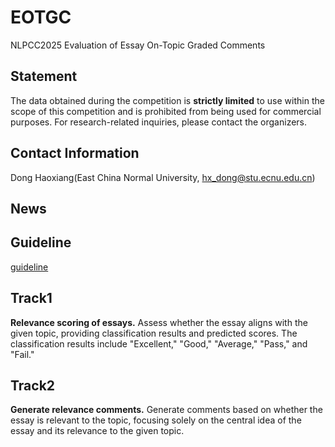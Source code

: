 # EOTGC
NLPCC2025 Evaluation of Essay On-Topic Graded Comments
## Statement
The data obtained during the competition is **strictly limited** to use within the scope of this competition and is prohibited from being used for commercial purposes. For research-related inquiries, please contact the organizers.
## Contact Information
Dong Haoxiang(East China Normal University, hx_dong@stu.ecnu.edu.cn)
## News

## Guideline
[guideline](https://github.com/cubenlp/EOTGC-2025NLPCC/blob/main/Task%20Guideline.md)
## Track1
**Relevance scoring of essays.** Assess whether the essay aligns with the given topic, providing classification results and predicted scores. The classification results include "Excellent," "Good," "Average," "Pass," and "Fail."
## Track2
**Generate relevance comments.** Generate comments based on whether the essay is relevant to the topic, focusing solely on the central idea of the essay and its relevance to the given topic.
